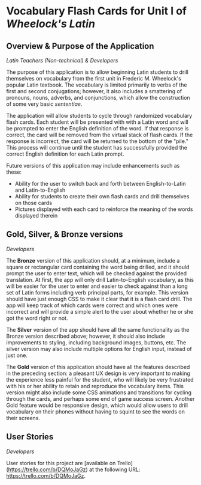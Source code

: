 Vocabulary Flash Cards for Unit I of *Wheelock's Latin*
=======================================================

Overview & Purpose of the Application
-------------------------------------
*Latin Teachers (Non-technical) & Developers*

The purpose of this application is to allow beginning Latin students to drill themselves on vocabulary from the first unit in Frederic M. Wheelock's popular Latin textbook. The vocabulary is limited primarily to verbs of the first and second conjugations; however, it also includes a smattering of pronouns, nouns, adverbs, and conjunctions, which allow the construction of some very basic *sententiae*.

The application will allow students to cycle through randomized vocabulary flash cards. Each student will be presented with with a Latin word and will be prompted to enter the English definition of the word. If that response is correct, the card will be removed from the virtual stack of flash cards. If the response is incorrect, the card will be returned to the bottom of the "pile." This process will continue until the student has successfully provided the correct English definition for each Latin prompt.

Future versions of this application may include enhancements such as these:
* Ability for the user to switch back and forth between English-to-Latin and Latin-to-English
* Ability for students to create their own flash cards and drill themselves on those cards
* Pictures displayed with each card to reinforce the meaning of the words displayed therein

Gold, Silver, & Bronze versions
-------------------------------
*Developers*

The **Bronze** version of this application should, at a minimum, include a square or rectangular card containing the word being drilled, and it should prompt the user to enter text, which will be checked against the provided translation. At first, the app will only drill Latin-to-English vocabulary, as this will be easier for the user to enter and easier to check against than a long set of Latin forms including verb principal parts, for example. This version should have just enough CSS to make it clear that it is a flash card drill. The app will keep track of which cards were correct and which ones were incorrect and will provide a simple alert to the user about whether he or she got the word right or not.

The **Silver** version of the app should have all the same functionality as the Bronze version described above; however, it should also include improvements to styling, including background images, buttons, etc. The silver version may also include multiple options for English input, instead of just one.

The **Gold** version of this application should have all the features described in the preceding section: a pleasant UX design is very important to making the experience less painful for the student, who will likely be very frustrated with his or her ability to retain and reproduce the vocabulary items. This version might also include some CSS animations and transitions for cycling through the cards, and perhaps some end of game success screen. Another Gold feature would be responsive design, which would allow users to drill vocabulary on their phones without having to squint to see the words on their screens.

User Stories
------------
*Developers*

User stories for this project are [available on Trello] (https://trello.com/b/DQMoJaGz) at the following URL: https://trello.com/b/DQMoJaGz.

